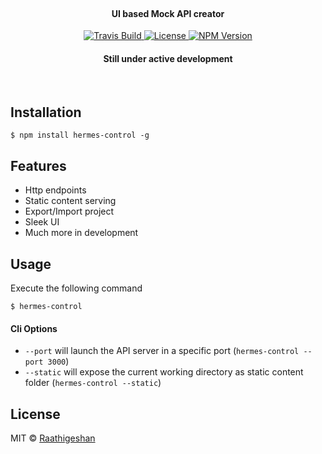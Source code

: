<h1 align="center">
  <!--<img src="https://raw.githubusercontent.com/Raathigesh/Hermes/master/docs/Hermes.png" alt="Dazzle" height="300"> -->
   <br>
  <h4 align="center">UI based Mock API creator</h4>
</h1>

<p align="center">
  <a href="https://travis-ci.org/Raathigesh/Atmo">
    <img src="https://img.shields.io/travis/Raathigesh/Atmo.svg?style=flat-square"
         alt="Travis Build">
  </a>
  <a href="https://github.com/Raathigesh/Atmo/blob/master/LICENSE">
    <img src="https://img.shields.io/npm/l/express.svg?maxAge=2592000&style=flat-square"
         alt="License">
  </a>
  <a href="https://www.npmjs.com/package/hermes-control">
    <img src="https://img.shields.io/npm/v/hermes-control.svg?style=flat-square"
         alt="NPM Version">
  </a>
   <h4 align="center">Still under active development</h4>
</p>
<br>


## Installation
```
$ npm install hermes-control -g
```
## Features
- Http endpoints
- Static content serving 
- Export/Import project
- Sleek UI
- Much more in development

## Usage
Execute the following command
```
$ hermes-control
```

#### Cli Options
- `--port` will launch the API server in a specific port (`hermes-control --port 3000`)
- `--static` will expose the current working directory as static content folder (`hermes-control --static`)

## License
MIT © [Raathigeshan](https://twitter.com/Raathigeshan)

